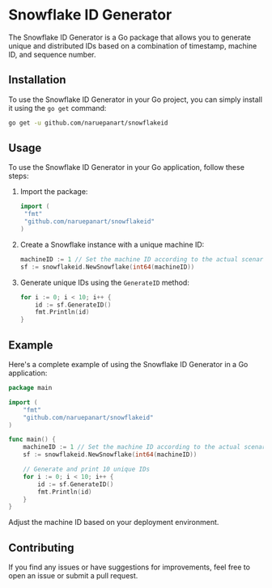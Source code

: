 # Snowflake ID Generator

The Snowflake ID Generator is a Go package that allows you to generate unique and distributed IDs based on a combination of timestamp, machine ID, and sequence number.

## Installation

To use the Snowflake ID Generator in your Go project, you can simply install it using the `go get` command:

```bash
go get -u github.com/naruepanart/snowflakeid
```

## Usage

To use the Snowflake ID Generator in your Go application, follow these steps:

1. Import the package:

   ```go
   import (
   	"fmt"
   	"github.com/naruepanart/snowflakeid"
   )
   ```

2. Create a Snowflake instance with a unique machine ID:

   ```go
   machineID := 1 // Set the machine ID according to the actual scenario
   sf := snowflakeid.NewSnowflake(int64(machineID))
   ```

3. Generate unique IDs using the `GenerateID` method:

   ```go
   for i := 0; i < 10; i++ {
       id := sf.GenerateID()
       fmt.Println(id)
   }
   ```

## Example

Here's a complete example of using the Snowflake ID Generator in a Go application:

```go
package main

import (
	"fmt"
	"github.com/naruepanart/snowflakeid"
)

func main() {
	machineID := 1 // Set the machine ID according to the actual scenario
	sf := snowflakeid.NewSnowflake(int64(machineID))

	// Generate and print 10 unique IDs
	for i := 0; i < 10; i++ {
		id := sf.GenerateID()
		fmt.Println(id)
	}
}
```

Adjust the machine ID based on your deployment environment.

## Contributing

If you find any issues or have suggestions for improvements, feel free to open an issue or submit a pull request.
